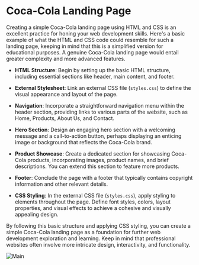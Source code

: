 # Coca-Cola Landing Page

Creating a simple Coca-Cola landing page using HTML and CSS is an excellent practice for honing your web development skills. Here's a basic example of what the HTML and CSS code could resemble for such a landing page, keeping in mind that this is a simplified version for educational purposes. A genuine Coca-Cola landing page would entail greater complexity and more advanced features.

- **HTML Structure**: Begin by setting up the basic HTML structure, including essential sections like header, main content, and footer.

- **External Stylesheet**: Link an external CSS file (`styles.css`) to define the visual appearance and layout of the page.

- **Navigation**: Incorporate a straightforward navigation menu within the header section, providing links to various parts of the website, such as Home, Products, About Us, and Contact.

- **Hero Section**: Design an engaging hero section with a welcoming message and a call-to-action button, perhaps displaying an enticing image or background that reflects the Coca-Cola brand.

- **Product Showcase**: Create a dedicated section for showcasing Coca-Cola products, incorporating images, product names, and brief descriptions. You can extend this section to feature more products.

- **Footer**: Conclude the page with a footer that typically contains copyright information and other relevant details.

- **CSS Styling**: In the external CSS file (`styles.css`), apply styling to elements throughout the page. Define font styles, colors, layout properties, and visual effects to achieve a cohesive and visually appealing design.

By following this basic structure and applying CSS styling, you can create a simple Coca-Cola landing page as a foundation for further web development exploration and learning. Keep in mind that professional websites often involve more intricate design, interactivity, and functionality.

![Main](https://github.com/anuragraiii/Project/assets/90954348/da2537b6-dd49-4378-966b-dbdd8cf14513)
